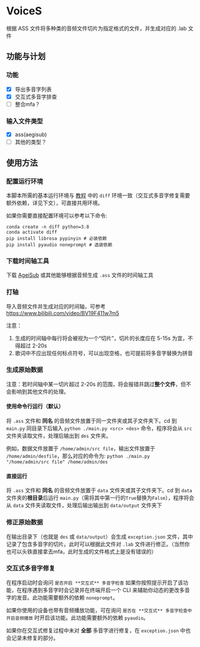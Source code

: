 # VoiceS
根据 ASS 文件将多种类的音频文件切片为指定格式的文件，并生成对应的 .lab 文件

## 功能与计划

### 功能

- [x] 导出多音字列表
- [x] 交互式多音字排查
- [ ] 整合mfa？

### 输入文件类型

- [x] ass(aegisub)
- [ ] 其他的类型？

## 使用方法

### 配置运行环境

本脚本所需的基本运行环境与 [教程](https://www.yuque.com/sunsa-i3ayc/sivu7h/uz01rcgfixw3t6lh) 中的 `diff` 环境一致（交互式多音字修复需要额外依赖，详见下文），可直接共用环境。

如果你需要直接配置环境可以参考以下命令:

```shell
conda create -n diff python=3.8
conda activate diff
pip install librosa pypinyin # 必装依赖
pip install pyaudio noneprompt # 选装依赖
```

### 下载时间轴工具

下载 [AgeiSub](https://github.com/Aegisub/Aegisub/releases/tag/v3.2.2) 或其他能够根据音频生成 `.ass` 文件的时间轴工具

### 打轴

导入音频文件并生成对应的时间轴，可参考 <https://www.bilibili.com/video/BV19F411w7m5>

注意：

1. 生成的时间轴中每行将会被视为一个“切片”，切片的长度应在 5-15s 为宜，不得超过 2-20s
2. 歌词中不应出现任何标点符号，可以出现空格，也可提前将多音字替换为拼音

### 生成原始数据

注意：若时间轴中某一切片超过 2-20s 的范围，将会报错并跳过**整个文件**，但不会影响到其他文件的处理。

#### 使用命令行运行（默认）

将 `.ass` 文件和 **同名** 的音频文件放置于同一文件夹或其子文件夹下。cd 到 `main.py` 同目录下后输入 `python ./main.py <src> <des>` 命令，程序将会从 `src` 文件夹读取文件，处理后输出到 `des` 文件夹。

例如，数据文件放置于 `/home/admin/src file`，输出文件放置于 `/home/admin/desfile`，那么对应的命令为:
`python ./main.py "/home/admin/src file" /home/admin/des`

#### 直接运行

将 `.ass` 文件和 **同名** 的音频文件放置于 `data` 文件夹或其子文件夹下。cd 到 `data` 文件夹的**根目录**后运行 `main.py`（需将其中第一行的`True`替换为`False`），程序将会从 `data` 文件夹读取文件，处理后输出输出到 `data/output` 文件夹下

### 修正原始数据

在输出目录下（也就是 `des` 或 `data/output`）会生成 `exception.json` 文件，其中记录了包含多音字的切片。此时可以根据此文件对 `.lab` 文件进行修正。（当然你也可以头铁直接拿去mfa，此时生成的文件格式上是没有错误的）

### 交互式多音字修复

在程序启动时会询问 `是否开启 **交互式** 多音字检查` 如果你按照提示开启了该功能，在程序遇到多音字时会记录并在终端开启一个 CLI 来辅助你动态的更改多音字的发音。此功能需要额外的依赖 `noneprompt`。

如果你使用的设备也带有音频播放功能，可在询问 `是否在 **交互式** 多音字检查中开启音频播放` 时开启该功能。此功能需要额外的依赖 `pyaudio`。

如果你在交互式修复过程中未对 **全部** 多音字进行修复，在 `exception.json` 中也会记录未修复的部分。
